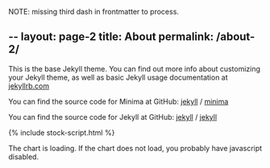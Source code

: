 NOTE: missing third dash in frontmatter to process.

--
layout: page-2
title: About
permalink: /about-2/
---

This is the base Jekyll theme. You can find out more info about customizing your Jekyll theme, as well as basic Jekyll usage documentation at [jekyllrb.com](https://jekyllrb.com/)

You can find the source code for Minima at GitHub:
[jekyll][jekyll-organization] /
[minima](https://github.com/jekyll/minima)

You can find the source code for Jekyll at GitHub:
[jekyll][jekyll-organization] /
[jekyll](https://github.com/jekyll/jekyll)


[jekyll-organization]: https://github.com/jekyll

{% include stock-script.html %}

<div id="chart-container2">The chart is loading. If the chart does not load, you probably have javascript disabled.</div>



